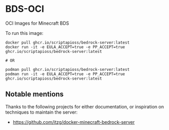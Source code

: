 # BDS-OCI
OCI Images for Minecraft BDS

To run this image:

```
docker pull ghcr.io/scriptapioss/bedrock-server:latest
docker run -it -e EULA_ACCEPT=true -e PP_ACCEPT=true ghcr.io/scriptapioss/bedrock-server:latest

# OR

podman pull ghcr.io/scriptapioss/bedrock-server:latest
podman run -it -e EULA_ACCEPT=true -e PP_ACCEPT=true ghcr.io/scriptapioss/bedrock-server:latest
```

## Notable mentions

Thanks to the following projects for either documentation, or inspiration on
techniques to maintain the server:

- https://github.com/itzg/docker-minecraft-bedrock-server